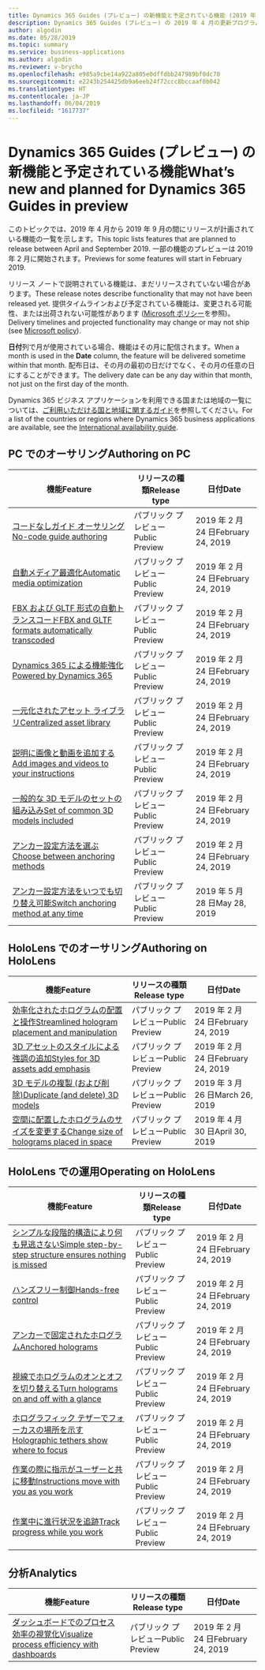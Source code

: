 ```yaml
---
title: Dynamics 365 Guides (プレビュー) の新機能と予定されている機能 (2019 年 4 月)
description: Dynamics 365 Guides (プレビュー) の 2019 年 4 月の更新プログラムで予定されている機能の概要
author: algodin
ms.date: 05/28/2019
ms.topic: summary
ms.service: business-applications
ms.author: algodin
ms.reviewer: v-brycho
ms.openlocfilehash: e985a9cbe14a922a805e0dffdbb247989bf0dc70
ms.sourcegitcommit: e2243b254425db9a6eeb24f72ccc8bccaaf0b042
ms.translationtype: HT
ms.contentlocale: ja-JP
ms.lasthandoff: 06/04/2019
ms.locfileid: "1617737"
---
```

#  <a name="whats-new-and-planned-for-dynamics-365-guides-in-preview"></a><span data-ttu-id="ffbcd-103">Dynamics 365 Guides (プレビュー) の新機能と予定されている機能</span><span class="sxs-lookup"><span data-stu-id="ffbcd-103">What’s new and planned for Dynamics 365 Guides in preview</span></span>

<span data-ttu-id="ffbcd-104">このトピックでは、2019 年 4 月から 2019 年 9 月の間にリリースが計画されている機能の一覧を示します。</span><span class="sxs-lookup"><span data-stu-id="ffbcd-104">This topic lists features that are planned to release between April and September 2019.</span></span> <span data-ttu-id="ffbcd-105">一部の機能のプレビューは 2019 年 2 月に開始されます。</span><span class="sxs-lookup"><span data-stu-id="ffbcd-105">Previews for some features will start in February 2019.</span></span>

<span data-ttu-id="ffbcd-106">リリース ノートで説明されている機能は、まだリリースされていない場合があります。</span><span class="sxs-lookup"><span data-stu-id="ffbcd-106">These release notes describe functionality that may not have been released yet.</span></span> <span data-ttu-id="ffbcd-107">提供タイムラインおよび予定されている機能は、変更される可能性、または出荷されない可能性があります ([Microsoft ポリシー](https://go.microsoft.com/fwlink/p/?linkid=2007332)を参照)。</span><span class="sxs-lookup"><span data-stu-id="ffbcd-107">Delivery timelines and projected functionality may change or may not ship (see [Microsoft policy](https://go.microsoft.com/fwlink/p/?linkid=2007332)).</span></span>

<span data-ttu-id="ffbcd-108">**日付**列で月が使用されている場合、機能はその月に配信されます。</span><span class="sxs-lookup"><span data-stu-id="ffbcd-108">When a month is used in the **Date** column, the feature will be delivered sometime within that month.</span></span> <span data-ttu-id="ffbcd-109">配布日は、その月の最初の日だけでなく、その月の任意の日にすることができます。</span><span class="sxs-lookup"><span data-stu-id="ffbcd-109">The delivery date can be any day within that month, not just on the first day of the month.</span></span>

<span data-ttu-id="ffbcd-110">Dynamics 365 ビジネス アプリケーションを利用できる国または地域の一覧については、[ご利用いただける国と地域に関するガイド](https://aka.ms/dynamics_365_international_availability_deck)を参照してください。</span><span class="sxs-lookup"><span data-stu-id="ffbcd-110">For a list of the countries or regions where Dynamics 365 business applications are available, see the [International availability guide](https://aka.ms/dynamics_365_international_availability_deck).</span></span>


## <a name="authoring-on-pc"></a><span data-ttu-id="ffbcd-111">PC でのオーサリング</span><span class="sxs-lookup"><span data-stu-id="ffbcd-111">Authoring on PC</span></span>
 
| <span data-ttu-id="ffbcd-112">機能</span><span class="sxs-lookup"><span data-stu-id="ffbcd-112">Feature</span></span>                                                                       | <span data-ttu-id="ffbcd-113">リリースの種類</span><span class="sxs-lookup"><span data-stu-id="ffbcd-113">Release type</span></span>         | <span data-ttu-id="ffbcd-114">日付</span><span class="sxs-lookup"><span data-stu-id="ffbcd-114">Date</span></span> |
|-------------------------------------------------------------------------------|----------------------|----------------------|
| [<span data-ttu-id="ffbcd-115">コードなしガイド オーサリング</span><span class="sxs-lookup"><span data-stu-id="ffbcd-115">No-code guide authoring</span></span>](no-code-authoring.md)                         | <span data-ttu-id="ffbcd-116">パブリック プレビュー</span><span class="sxs-lookup"><span data-stu-id="ffbcd-116">Public Preview</span></span>      | <span data-ttu-id="ffbcd-117">2019 年 2 月 24 日</span><span class="sxs-lookup"><span data-stu-id="ffbcd-117">February 24, 2019</span></span>             |
| [<span data-ttu-id="ffbcd-118">自動メディア最適化</span><span class="sxs-lookup"><span data-stu-id="ffbcd-118">Automatic media optimization</span></span>](automatic-media-optimization.md)               | <span data-ttu-id="ffbcd-119">パブリック プレビュー</span><span class="sxs-lookup"><span data-stu-id="ffbcd-119">Public Preview</span></span>      | <span data-ttu-id="ffbcd-120">2019 年 2 月 24 日</span><span class="sxs-lookup"><span data-stu-id="ffbcd-120">February 24, 2019</span></span>             |
| [<span data-ttu-id="ffbcd-121">FBX および GLTF 形式の自動トランスコード</span><span class="sxs-lookup"><span data-stu-id="ffbcd-121">FBX and GLTF formats automatically transcoded</span></span>](formats-transcoded.md)         | <span data-ttu-id="ffbcd-122">パブリック プレビュー</span><span class="sxs-lookup"><span data-stu-id="ffbcd-122">Public Preview</span></span>      | <span data-ttu-id="ffbcd-123">2019 年 2 月 24 日</span><span class="sxs-lookup"><span data-stu-id="ffbcd-123">February 24, 2019</span></span>             |
| [<span data-ttu-id="ffbcd-124">Dynamics 365 による機能強化</span><span class="sxs-lookup"><span data-stu-id="ffbcd-124">Powered by Dynamics 365</span></span>](powered-by-dynamics-365.md)            | <span data-ttu-id="ffbcd-125">パブリック プレビュー</span><span class="sxs-lookup"><span data-stu-id="ffbcd-125">Public Preview</span></span>      | <span data-ttu-id="ffbcd-126">2019 年 2 月 24 日</span><span class="sxs-lookup"><span data-stu-id="ffbcd-126">February 24, 2019</span></span>             |
| [<span data-ttu-id="ffbcd-127">一元化されたアセット ライブラリ</span><span class="sxs-lookup"><span data-stu-id="ffbcd-127">Centralized asset library</span></span>](centralized-asset-library.md)                 | <span data-ttu-id="ffbcd-128">パブリック プレビュー</span><span class="sxs-lookup"><span data-stu-id="ffbcd-128">Public Preview</span></span>      | <span data-ttu-id="ffbcd-129">2019 年 2 月 24 日</span><span class="sxs-lookup"><span data-stu-id="ffbcd-129">February 24, 2019</span></span>            |
| [<span data-ttu-id="ffbcd-130">説明に画像と動画を追加する</span><span class="sxs-lookup"><span data-stu-id="ffbcd-130">Add images and videos to your instructions</span></span>](images-videos.md)                     | <span data-ttu-id="ffbcd-131">パブリック プレビュー</span><span class="sxs-lookup"><span data-stu-id="ffbcd-131">Public Preview</span></span>      | <span data-ttu-id="ffbcd-132">2019 年 2 月 24 日</span><span class="sxs-lookup"><span data-stu-id="ffbcd-132">February 24, 2019</span></span>             |
| [<span data-ttu-id="ffbcd-133">一般的な 3D モデルのセットの組み込み</span><span class="sxs-lookup"><span data-stu-id="ffbcd-133">Set of common 3D models included</span></span>](common-3D-models.md)                      | <span data-ttu-id="ffbcd-134">パブリック プレビュー</span><span class="sxs-lookup"><span data-stu-id="ffbcd-134">Public Preview</span></span>      | <span data-ttu-id="ffbcd-135">2019 年 2 月 24 日</span><span class="sxs-lookup"><span data-stu-id="ffbcd-135">February 24, 2019</span></span>             |
| [<span data-ttu-id="ffbcd-136">アンカー設定方法を選ぶ</span><span class="sxs-lookup"><span data-stu-id="ffbcd-136">Choose between anchoring methods</span></span>](alignment.md)                               | <span data-ttu-id="ffbcd-137">パブリック プレビュー</span><span class="sxs-lookup"><span data-stu-id="ffbcd-137">Public Preview</span></span>      | <span data-ttu-id="ffbcd-138">2019 年 2 月 24 日</span><span class="sxs-lookup"><span data-stu-id="ffbcd-138">February 24, 2019</span></span>|
| [<span data-ttu-id="ffbcd-139">アンカー設定方法をいつでも切り替え可能</span><span class="sxs-lookup"><span data-stu-id="ffbcd-139">Switch anchoring method at any time</span></span>](anchoring-improvements.md)| <span data-ttu-id="ffbcd-140">パブリック プレビュー</span><span class="sxs-lookup"><span data-stu-id="ffbcd-140">Public Preview</span></span> | <span data-ttu-id="ffbcd-141">2019 年 5 月 28 日</span><span class="sxs-lookup"><span data-stu-id="ffbcd-141">May 28, 2019</span></span> |

## <a name="authoring-on-hololens"></a><span data-ttu-id="ffbcd-142">HoloLens でのオーサリング</span><span class="sxs-lookup"><span data-stu-id="ffbcd-142">Authoring on HoloLens</span></span>
 
| <span data-ttu-id="ffbcd-143">機能</span><span class="sxs-lookup"><span data-stu-id="ffbcd-143">Feature</span></span>                                                                       | <span data-ttu-id="ffbcd-144">リリースの種類</span><span class="sxs-lookup"><span data-stu-id="ffbcd-144">Release type</span></span>         | <span data-ttu-id="ffbcd-145">日付</span><span class="sxs-lookup"><span data-stu-id="ffbcd-145">Date</span></span> |
|-------------------------------------------------------------------------------|----------------------|----------------------|
| [<span data-ttu-id="ffbcd-146">効率化されたホログラムの配置と操作</span><span class="sxs-lookup"><span data-stu-id="ffbcd-146">Streamlined hologram placement and manipulation</span></span>](streamlined-hologram-placement.md)    | <span data-ttu-id="ffbcd-147">パブリック プレビュー</span><span class="sxs-lookup"><span data-stu-id="ffbcd-147">Public Preview</span></span>  | <span data-ttu-id="ffbcd-148">2019 年 2 月 24 日</span><span class="sxs-lookup"><span data-stu-id="ffbcd-148">February 24, 2019</span></span>       |
| [<span data-ttu-id="ffbcd-149">3D アセットのスタイルによる強調の追加</span><span class="sxs-lookup"><span data-stu-id="ffbcd-149">Styles for 3D assets add emphasis</span></span>](styles.md)               | <span data-ttu-id="ffbcd-150">パブリック プレビュー</span><span class="sxs-lookup"><span data-stu-id="ffbcd-150">Public Preview</span></span>      | <span data-ttu-id="ffbcd-151">2019 年 2 月 24 日</span><span class="sxs-lookup"><span data-stu-id="ffbcd-151">February 24, 2019</span></span>             |
| [<span data-ttu-id="ffbcd-152">3D モデルの複製 (および削除)</span><span class="sxs-lookup"><span data-stu-id="ffbcd-152">Duplicate (and delete) 3D models</span></span>](copy-models.md)|<span data-ttu-id="ffbcd-153">パブリック プレビュー</span><span class="sxs-lookup"><span data-stu-id="ffbcd-153">Public Preview</span></span>|<span data-ttu-id="ffbcd-154">2019 年 3 月 26 日</span><span class="sxs-lookup"><span data-stu-id="ffbcd-154">March 26, 2019</span></span>|
| [<span data-ttu-id="ffbcd-155">空間に配置したホログラムのサイズを変更する</span><span class="sxs-lookup"><span data-stu-id="ffbcd-155">Change size of holograms placed in space</span></span>](change-hologram-size.md)|<span data-ttu-id="ffbcd-156">パブリック プレビュー</span><span class="sxs-lookup"><span data-stu-id="ffbcd-156">Public Preview</span></span>|<span data-ttu-id="ffbcd-157">2019 年 4 月 30 日</span><span class="sxs-lookup"><span data-stu-id="ffbcd-157">April 30, 2019</span></span>|


## <a name="operating-on-hololens"></a><span data-ttu-id="ffbcd-158">HoloLens での運用</span><span class="sxs-lookup"><span data-stu-id="ffbcd-158">Operating on HoloLens</span></span>
 
| <span data-ttu-id="ffbcd-159">機能</span><span class="sxs-lookup"><span data-stu-id="ffbcd-159">Feature</span></span>                                                                       | <span data-ttu-id="ffbcd-160">リリースの種類</span><span class="sxs-lookup"><span data-stu-id="ffbcd-160">Release type</span></span>         | <span data-ttu-id="ffbcd-161">日付</span><span class="sxs-lookup"><span data-stu-id="ffbcd-161">Date</span></span> |
|-------------------------------------------------------------------------------|----------------------|----------------------|
| [<span data-ttu-id="ffbcd-162">シンプルな段階的構造により何も見逃さない</span><span class="sxs-lookup"><span data-stu-id="ffbcd-162">Simple step-by-step structure ensures nothing is missed</span></span>](step-by-step.md)    | <span data-ttu-id="ffbcd-163">パブリック プレビュー</span><span class="sxs-lookup"><span data-stu-id="ffbcd-163">Public Preview</span></span>  | <span data-ttu-id="ffbcd-164">2019 年 2 月 24 日</span><span class="sxs-lookup"><span data-stu-id="ffbcd-164">February 24, 2019</span></span>       |
| [<span data-ttu-id="ffbcd-165">ハンズフリー制御</span><span class="sxs-lookup"><span data-stu-id="ffbcd-165">Hands-free control</span></span>](hands-free-control.md)               | <span data-ttu-id="ffbcd-166">パブリック プレビュー</span><span class="sxs-lookup"><span data-stu-id="ffbcd-166">Public Preview</span></span>      | <span data-ttu-id="ffbcd-167">2019 年 2 月 24 日</span><span class="sxs-lookup"><span data-stu-id="ffbcd-167">February 24, 2019</span></span>             |
| [<span data-ttu-id="ffbcd-168">アンカーで固定されたホログラム</span><span class="sxs-lookup"><span data-stu-id="ffbcd-168">Anchored holograms</span></span>](anchored-holograms.md)                               | <span data-ttu-id="ffbcd-169">パブリック プレビュー</span><span class="sxs-lookup"><span data-stu-id="ffbcd-169">Public Preview</span></span>      | <span data-ttu-id="ffbcd-170">2019 年 2 月 24 日</span><span class="sxs-lookup"><span data-stu-id="ffbcd-170">February 24, 2019</span></span>             |
| [<span data-ttu-id="ffbcd-171">視線でホログラムのオンとオフを切り替える</span><span class="sxs-lookup"><span data-stu-id="ffbcd-171">Turn holograms on and off with a glance</span></span>](holographic-toggle.md)                               | <span data-ttu-id="ffbcd-172">パブリック プレビュー</span><span class="sxs-lookup"><span data-stu-id="ffbcd-172">Public Preview</span></span>      | <span data-ttu-id="ffbcd-173">2019 年 2 月 24 日</span><span class="sxs-lookup"><span data-stu-id="ffbcd-173">February 24, 2019</span></span>             |
| [<span data-ttu-id="ffbcd-174">ホログラフィック テザーでフォーカスの場所を示す</span><span class="sxs-lookup"><span data-stu-id="ffbcd-174">Holographic tethers show where to focus</span></span>](holographic-tether.md)                               | <span data-ttu-id="ffbcd-175">パブリック プレビュー</span><span class="sxs-lookup"><span data-stu-id="ffbcd-175">Public Preview</span></span>      | <span data-ttu-id="ffbcd-176">2019 年 2 月 24 日</span><span class="sxs-lookup"><span data-stu-id="ffbcd-176">February 24, 2019</span></span>             |
| [<span data-ttu-id="ffbcd-177">作業の際に指示がユーザーと共に移動</span><span class="sxs-lookup"><span data-stu-id="ffbcd-177">Instructions move with you as you work</span></span>](tag-along.md)                               | <span data-ttu-id="ffbcd-178">パブリック プレビュー</span><span class="sxs-lookup"><span data-stu-id="ffbcd-178">Public Preview</span></span>      | <span data-ttu-id="ffbcd-179">2019 年 2 月 24 日</span><span class="sxs-lookup"><span data-stu-id="ffbcd-179">February 24, 2019</span></span>             |
| [<span data-ttu-id="ffbcd-180">作業中に進行状況を追跡</span><span class="sxs-lookup"><span data-stu-id="ffbcd-180">Track progress while you work</span></span>](track-progress.md)                               | <span data-ttu-id="ffbcd-181">パブリック プレビュー</span><span class="sxs-lookup"><span data-stu-id="ffbcd-181">Public Preview</span></span>      | <span data-ttu-id="ffbcd-182">2019 年 2 月 24 日</span><span class="sxs-lookup"><span data-stu-id="ffbcd-182">February 24, 2019</span></span>       |


## <a name="analytics"></a><span data-ttu-id="ffbcd-183">分析</span><span class="sxs-lookup"><span data-stu-id="ffbcd-183">Analytics</span></span>
 
| <span data-ttu-id="ffbcd-184">機能</span><span class="sxs-lookup"><span data-stu-id="ffbcd-184">Feature</span></span>                                                                       | <span data-ttu-id="ffbcd-185">リリースの種類</span><span class="sxs-lookup"><span data-stu-id="ffbcd-185">Release type</span></span>         | <span data-ttu-id="ffbcd-186">日付</span><span class="sxs-lookup"><span data-stu-id="ffbcd-186">Date</span></span> |
|-------------------------------------------------------------------------------|----------------------|----------------------|
| [<span data-ttu-id="ffbcd-187">ダッシュボードでのプロセス効率の視覚化</span><span class="sxs-lookup"><span data-stu-id="ffbcd-187">Visualize process efficiency with dashboards</span></span>](visualize-user-data.md)                               | <span data-ttu-id="ffbcd-188">パブリック プレビュー</span><span class="sxs-lookup"><span data-stu-id="ffbcd-188">Public Preview</span></span>       | <span data-ttu-id="ffbcd-189">2019 年 2 月 24 日</span><span class="sxs-lookup"><span data-stu-id="ffbcd-189">February 24, 2019</span></span>             |


